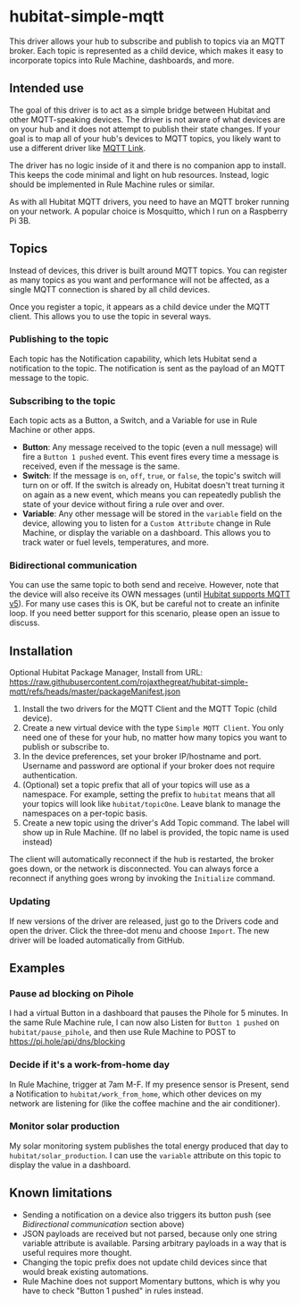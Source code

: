 # hubitat-simple-mqtt

This driver allows your hub to subscribe and publish to topics via an MQTT broker.
Each topic is represented as a child device, which makes it easy to incorporate topics into
Rule Machine, dashboards, and more.

## Intended use

The goal of this driver is to act as a simple bridge between Hubitat and other MQTT-speaking devices.
The driver is not aware of what devices are on your hub and it does not attempt to publish their
state changes. If your goal is to map all of your hub's devices to MQTT topics, you likely want
to use a different driver like [MQTT Link](https://github.com/mydevbox/hubitat-mqtt-link).

The driver has no logic inside of it and there is no companion app to install. This keeps the code
minimal and light on hub resources. Instead, logic should be implemented in Rule Machine rules or similar.

As with all Hubitat MQTT drivers, you need to have an MQTT broker running on your network. A popular
choice is Mosquitto, which I run on a Raspberry Pi 3B.

## Topics

Instead of devices, this driver is built around MQTT topics. You can register as many topics as you want
and performance will not be affected, as a single MQTT connection is shared by all child devices.

Once you register a topic, it appears as a child device under the MQTT client. This allows you to use
the topic in several ways.

### Publishing to the topic

Each topic has the Notification capability, which lets Hubitat send a notification to the topic. The
notification is sent as the payload of an MQTT message to the topic.

### Subscribing to the topic

Each topic acts as a Button, a Switch, and a Variable for use in Rule Machine or other apps.

- **Button**: Any message received to the topic (even a null message) will fire a `Button 1 pushed` event.
  This event fires every time a message is received, even if the message is the same.
- **Switch**: If the message is `on`, `off`, `true`, or `false`, the topic's switch will turn on or off.
  If the switch is already on, Hubitat doesn't treat turning it on again as a new event, which means you
  can repeatedly publish the state of your device without firing a rule over and over.
- **Variable**: Any other message will be stored in the `variable` field on the device, allowing you to
  listen for a `Custom Attribute` change in Rule Machine, or display the variable on a dashboard. This
  allows you to track water or fuel levels, temperatures, and more.

### Bidirectional communication

You can use the same topic to both send and receive. However, note that the device will also receive
its OWN messages (until [Hubitat supports MQTT v5](https://community.hubitat.com/t/support-mqtt-v5/152664)).
For many use cases this is OK, but be careful not to create an infinite loop. If you need better support for
this scenario, please open an issue to discuss.

## Installation

Optional Hubitat Package Manager, Install from URL: https://raw.githubusercontent.com/rojaxthegreat/hubitat-simple-mqtt/refs/heads/master/packageManifest.json
1. Install the two drivers for the MQTT Client and the MQTT Topic (child device).
2. Create a new virtual device with the type `Simple MQTT Client`. You only need one of these for your
   hub, no matter how many topics you want to publish or subscribe to.
3. In the device preferences, set your broker IP/hostname and port. Username and password are optional
   if your broker does not require authentication.
4. (Optional) set a topic prefix that all of your topics will use as a namespace. For example, setting the
   prefix to `hubitat` means that all your topics will look like `hubitat/topicOne`. Leave blank to manage
   the namespaces on a per-topic basis.
5. Create a new topic using the driver's Add Topic command. The label will show up in Rule Machine.
   (If no label is provided, the topic name is used instead)

The client will automatically reconnect if the hub is restarted, the broker goes down, or the network
is disconnected. You can always force a reconnect if anything goes wrong by invoking the `Initialize`
command.

### Updating

If new versions of the driver are released, just go to the Drivers code and open the driver. Click
the three-dot menu and choose `Import`. The new driver will be loaded automatically from GitHub.

## Examples

### Pause ad blocking on Pihole

I had a virtual Button in a dashboard that pauses the Pihole for 5 minutes. In the same Rule Machine rule, I
can now also Listen for `Button 1 pushed` on `hubitat/pause_pihole`, and then use Rule Machine to POST to
https://pi.hole/api/dns/blocking

### Decide if it's a work-from-home day

In Rule Machine, trigger at 7am M-F. If my presence sensor is Present, send a Notification to `hubitat/work_from_home`, which
other devices on my network are listening for (like the coffee machine and the air conditioner).

### Monitor solar production

My solar monitoring system publishes the total energy produced that day to `hubitat/solar_production`. I can use the `variable`
attribute on this topic to display the value in a dashboard.

## Known limitations

- Sending a notification on a device also triggers its button push (see _Bidirectional communication_ section above)
- JSON payloads are received but not parsed, because only one string variable attribute is available. Parsing
  arbitrary payloads in a way that is useful requires more thought.
- Changing the topic prefix does not update child devices since that would break existing automations.
- Rule Machine does not support Momentary buttons, which is why you have to check "Button 1 pushed" in rules instead.
